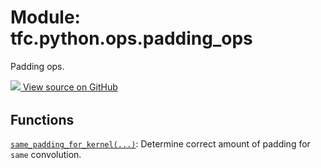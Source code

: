 <div itemscope itemtype="http://developers.google.com/ReferenceObject">
<meta itemprop="name" content="tfc.python.ops.padding_ops" />
<meta itemprop="path" content="Stable" />
</div>

# Module: tfc.python.ops.padding_ops

Padding ops.




<table class="tfo-github-link" align="left">
<a target="_blank" href=https://github.com/tensorflow/compression/tree/master/tensorflow_compression/python/ops/padding_ops.py>
  <img src="https://www.tensorflow.org/images/GitHub-Mark-32px.png" />
  View source on GitHub
</a>
</table>

<!-- Placeholder for "Used in" -->


## Functions

[`same_padding_for_kernel(...)`](../../../tfc/same_padding_for_kernel.md): Determine correct amount of padding for `same` convolution.

